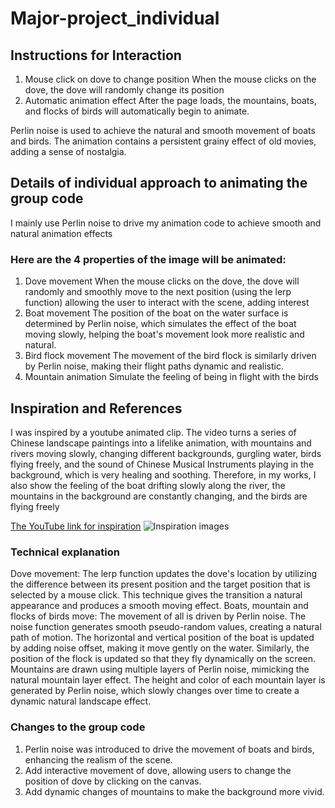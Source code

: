 # Major-project_individual
## Instructions for Interaction
1. Mouse click on dove to change position
When the mouse clicks on the dove, the dove will randomly change its position
2. Automatic animation effect
After the page loads, the mountains, boats, and flocks of birds will automatically begin to animate.

Perlin noise is used to achieve the natural and smooth movement of boats and birds. The animation contains a persistent grainy effect of old movies, adding a sense of nostalgia.
## Details of individual approach to animating the group code
I mainly use Perlin noise to drive my animation code to achieve smooth and natural animation effects
### Here are the 4 properties of the image will be animated:
1. Dove movement
When the mouse clicks on the dove, the dove will randomly and smoothly move to the next position (using the lerp function) allowing the user to interact with the scene, adding interest
2. Boat movement
The position of the boat on the water surface is determined by Perlin noise, which simulates the effect of the boat moving slowly, helping the boat's movement look more realistic and natural.
3. Bird flock movement
The movement of the bird flock is similarly driven by Perlin noise, making their flight paths dynamic and realistic.
4. Mountain animation
Simulate the feeling of being in flight with the birds
## Inspiration and References
I was inspired by a youtube animated clip. The video turns a series of Chinese landscape paintings into a lifelike animation, with mountains and rivers moving slowly, changing different backgrounds, gurgling water, birds flying freely, and the sound of Chinese Musical Instruments playing in the background, which is very healing and soothing. Therefore, in my works, I also show the feeling of the boat drifting slowly along the river, the mountains in the background are constantly changing, and the birds are flying freely

[The YouTube link for inspiration](https://www.youtube.com/watch?v=iej1t2FliEw)
![Inspiration images](readmeImages/1.jpg)

### Technical explanation
Dove movement: The lerp function updates the dove's location by utilizing the difference between its present position and the target position that is selected by a mouse click. This technique gives the transition a natural appearance and produces a smooth moving effect.
Boats, mountain and flocks of birds move: The movement of all is driven by Perlin noise. The noise function generates smooth pseudo-random values, creating a natural path of motion.
The horizontal and vertical position of the boat is updated by adding noise offset, making it move gently on the water. Similarly, the position of the flock is updated so that they fly dynamically on the screen. Mountains are drawn using multiple layers of Perlin noise, mimicking the natural mountain layer effect. The height and color of each mountain layer is generated by Perlin noise, which slowly changes over time to create a dynamic natural landscape effect.
### Changes to the group code
1. Perlin noise was introduced to drive the movement of boats and birds, enhancing the realism of the scene.
2. Add interactive movement of dove, allowing users to change the position of dove by clicking on the canvas.
3. Add dynamic changes of mountains to make the background more vivid.

